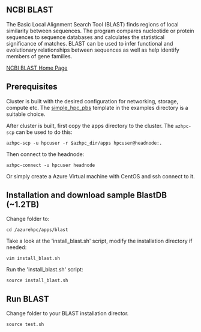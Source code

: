 ## NCBI BLAST

The Basic Local Alignment Search Tool (BLAST) finds regions of local similarity between sequences. The program compares nucleotide or protein sequences to sequence databases and calculates the statistical significance of matches. BLAST can be used to infer functional and evolutionary relationships between sequences as well as help identify members of gene families.

[NCBI BLAST Home Page](https://blast.ncbi.nlm.nih.gov/Blast.cgi)

## Prerequisites

Cluster is built with the desired configuration for networking, storage, compute etc. The [simple_hpc_pbs](https://github.com/Azure/azurehpc/tree/eda/examples/simple_hpc_pbs) template in the examples directory is a suitable choice. 

After cluster is built, first copy the apps directory to the cluster.  The `azhpc-scp` can be used to do this:

```
azhpc-scp -u hpcuser -r $azhpc_dir/apps hpcuser@headnode:.
```

Then connect to the headnode:
```
azhpc-connect -u hpcuser headnode
```
Or simply create a Azure Virtual machine with CentOS and ssh connect to it.

## Installation and download sample BlastDB (~1.2TB)

Change folder to:
```
cd /azurehpc/apps/blast
```

Take a look at the 'install_blast.sh' script, modify the installation directory if needed:
```
vim install_blast.sh
```

Run the 'install_blast.sh' script:
```
source install_blast.sh
```
## Run BLAST

Change folder to your BLAST installation director.
```
source test.sh
```

